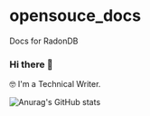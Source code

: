 # opensouce_docs
Docs for RadonDB 

### Hi there 👋

🤓 I'm a Technical Writer.

![Anurag's GitHub stats](https://github-readme-stats.vercel.app/api?username=molliezhang&h&hide=stars,issues&show_icons=true&theme=dracula)

